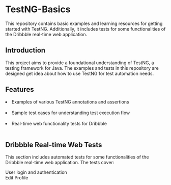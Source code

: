 <h1>TestNG-Basics</h1>
This repository contains basic examples and learning resources for getting started with TestNG. Additionally, it includes tests for some functionalities of the Dribbble real-time web application.

<h2>Introduction</h2>
This project aims to provide a foundational understanding of TestNG, a testing framework for Java. The examples and tests in this repository are designed get idea about how to  use TestNG for  test automation needs.

<h2>Features</h2>
<li>
Examples of various TestNG annotations and assertions</li><br>
<li>Sample test cases for understanding test execution flow</li><br>
<li>Real-time web functionality tests for Dribbble</li><br>


<h2>Dribbble Real-time Web Tests</h2>
This section includes automated tests for some functionalities of the Dribbble real-time web application. The tests cover:

User login and authentication<br>
Edit Profile 


